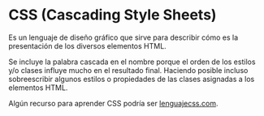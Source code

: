 # CSS (Cascading Style Sheets)
Es un lenguaje de diseño gráfico que sirve para describir cómo es la presentación de los diversos elementos HTML.

Se incluye la palabra cascada en el nombre porque el orden de los estilos y/o clases influye mucho en el resultado final.
Haciendo posible incluso sobreescribir algunos estilos o propiedades de las clases asignadas a los elementos HTML.

Algún recurso para aprender CSS podría ser [lenguajecss.com](lenguajecss.com).


<!-- https://www.youtube.com/watch?v=TlJbu0BMLaY -->